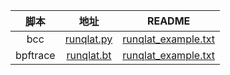 

| 脚本 | 地址 | README |
|:----:|:----:|:------:|
| bcc | [runqlat.py](https://github.com/iovisor/bcc/blob/master/tools/runqlat.py) | [runqlat_example.txt](https://github.com/iovisor/bcc/blob/master/tools/runqlat_example.txt) |
| bpftrace | [runqlat.bt](https://github.com/navytux/bpftrace/blob/master/tools/runqlat.bt) | [runqlat_example.txt](https://github.com/navytux/bpftrace/blob/master/tools/runqlat_example.txt) |
